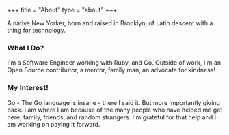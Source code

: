 +++
title = "About"
type = "about"
+++


A native New Yorker, born and raised in Brooklyn, of Latin descent with a thing for technology.

### What I Do?

I'm a Software Engineer working with Ruby, and Go. Outside of work, I'm an Open Source contributor, a mentor, family man, an advocate for kindness!

### My Interest!

Go - The Go language is insane - there I said it. But more importantly giving back. I am where I am because of the many people who have helped me get here, family, friends, and random strangers. I'm grateful for that help and I am working on paying it forward.
